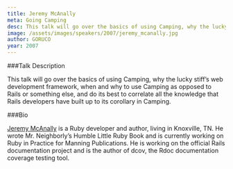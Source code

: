 ```yaml
---
title: Jeremy McAnally
meta: Going Camping
desc: This talk will go over the basics of using Camping, why the lucky stiff's web development framework, when and why to use Camping as opposed to Rails or something else, and do its best to correlate all the knowledge that Rails developers have built up to its corollary in Camping.
image: /assets/images/speakers/2007/jeremy_mcanally.jpg
author: GORUCO
year: 2007
---
```


###Talk Description

This talk will go over the basics of using Camping, why the lucky stiff’s web development framework, when and why to use Camping as opposed to Rails or something else, and do its best to correlate all the knowledge that Rails developers have built up to its corollary in Camping.

###Bio

[Jeremy McAnally](http://www.jeremymcanally.com/) is a Ruby developer and author, living in Knoxville, TN. He wrote Mr. Neighborly’s Humble Little Ruby Book and is currently working on Ruby in Practice for Manning Publications. He is working on the official Rails documentation project and is the author of dcov, the Rdoc documentation coverage testing tool.

